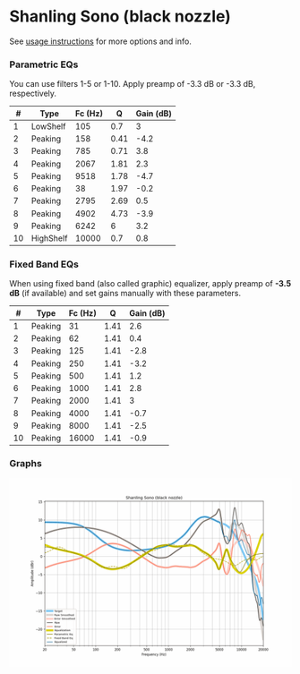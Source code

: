 # Shanling Sono (black nozzle)
See [usage instructions](https://github.com/jaakkopasanen/AutoEq#usage) for more options and info.

### Parametric EQs
You can use filters 1-5 or 1-10. Apply preamp of -3.3 dB or -3.3 dB, respectively.

|   # | Type      |   Fc (Hz) |    Q |   Gain (dB) |
|-----|-----------|-----------|------|-------------|
|   1 | LowShelf  |       105 | 0.7  |         3   |
|   2 | Peaking   |       158 | 0.41 |        -4.2 |
|   3 | Peaking   |       785 | 0.71 |         3.8 |
|   4 | Peaking   |      2067 | 1.81 |         2.3 |
|   5 | Peaking   |      9518 | 1.78 |        -4.7 |
|   6 | Peaking   |        38 | 1.97 |        -0.2 |
|   7 | Peaking   |      2795 | 2.69 |         0.5 |
|   8 | Peaking   |      4902 | 4.73 |        -3.9 |
|   9 | Peaking   |      6242 | 6    |         3.2 |
|  10 | HighShelf |     10000 | 0.7  |         0.8 |

### Fixed Band EQs
When using fixed band (also called graphic) equalizer, apply preamp of **-3.5 dB** (if available) and set gains manually with these parameters.

|   # | Type    |   Fc (Hz) |    Q |   Gain (dB) |
|-----|---------|-----------|------|-------------|
|   1 | Peaking |        31 | 1.41 |         2.6 |
|   2 | Peaking |        62 | 1.41 |         0.4 |
|   3 | Peaking |       125 | 1.41 |        -2.8 |
|   4 | Peaking |       250 | 1.41 |        -3.2 |
|   5 | Peaking |       500 | 1.41 |         1.2 |
|   6 | Peaking |      1000 | 1.41 |         2.8 |
|   7 | Peaking |      2000 | 1.41 |         3   |
|   8 | Peaking |      4000 | 1.41 |        -0.7 |
|   9 | Peaking |      8000 | 1.41 |        -2.5 |
|  10 | Peaking |     16000 | 1.41 |        -0.9 |

### Graphs
![](./Shanling%20Sono%20(black%20nozzle).png)
